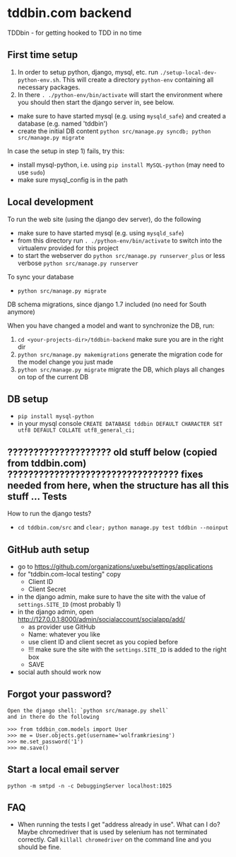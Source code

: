 tddbin.com backend
==================

TDDbin - for getting hooked to TDD in no time


First time setup
----------------

1) In order to setup python, django, mysql, etc. run `./setup-local-dev-python-env.sh`.
   This will create a directory `python-env` containing all necessary packages.
2) In there `. ./python-env/bin/activate` will start the environment where
   you should then start the django server in, see below.

- make sure to have started mysql (e.g. using `mysqld_safe`) and created a database (e.g. named 'tddbin')
- create the initial DB content `python src/manage.py syncdb; python src/manage.py migrate`

In case the setup in step 1) fails, try this:
- install mysql-python, i.e. using `pip install MySQL-python` (may need to use `sudo`)
- make sure mysql_config is in the path


Local development
-----------------

To run the web site (using the django dev server), do the following

- make sure to have started mysql (e.g. using `mysqld_safe`)
- from this directory run `. ./python-env/bin/activate` to switch into the virtualenv provided for this project
- to start the webserver do `python src/manage.py runserver_plus` or less verbose `python src/manage.py runserver`


To sync your database
- `python src/manage.py migrate`

DB schema migrations, since django 1.7 included (no need for South anymore)

When you have changed a model and want to synchronize the DB, run:
1) `cd <your-projects-dir>/tddbin-backend` make sure you are in the right dir
2) `python src/manage.py makemigrations` generate the migration code for the model change you just made
3) `python src/manage.py migrate` migrate the DB, which plays all changes on top of the current DB


DB setup
--------

- `pip install mysql-python`
- in your mysql console `CREATE DATABASE tddbin DEFAULT CHARACTER SET utf8 DEFAULT COLLATE utf8_general_ci;`


???????????????????? old stuff below (copied from tddbin.com)
????????????????????????????????? fixes needed from here, when the structure has all this stuff ...
Tests
-----

How to run the django tests?
- `cd tddbin.com/src` and `clear; python manage.py test tddbin --noinput`

GitHub auth setup
-----------------
- go to https://github.com/organizations/uxebu/settings/applications
- for "tddbin.com-local testing" copy
  * Client ID
  * Client Secret
- in the django admin, make sure to have the site with the value of `settings.SITE_ID` (most probably 1)
- in the django admin, open http://127.0.0.1:8000/admin/socialaccount/socialapp/add/
  * as provider use GitHub
  * Name: whatever you like
  * use client ID and client secret as you copied before
  * !!! make sure the site with the `settings.SITE_ID` is added to the right box
  * SAVE
- social auth should work now

Forgot your password?
---------------------

    Open the django shell: `python src/manage.py shell`
    and in there do the following

    >>> from tddbin_com.models import User
    >>> me = User.objects.get(username='wolframkriesing')
    >>> me.set_password('1')
    >>> me.save()


Start a local email server
--------------------------

    python -m smtpd -n -c DebuggingServer localhost:1025


FAQ
---

- When running the tests I get "address already in use". What can I do?
  Maybe chromedriver that is used by selenium has not terminated
  correctly. Call `killall chromedriver` on the command line and you should be fine.
